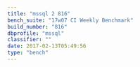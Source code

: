 ```yaml
---
title: "mssql 2 816"
bench_suite: "17w07 CI Weekly Benchmark"
build_number: "816"
dbprofile: "mssql"
classifier: ""
date: 2017-02-13T05:49:56
type: "bench"
---
```

